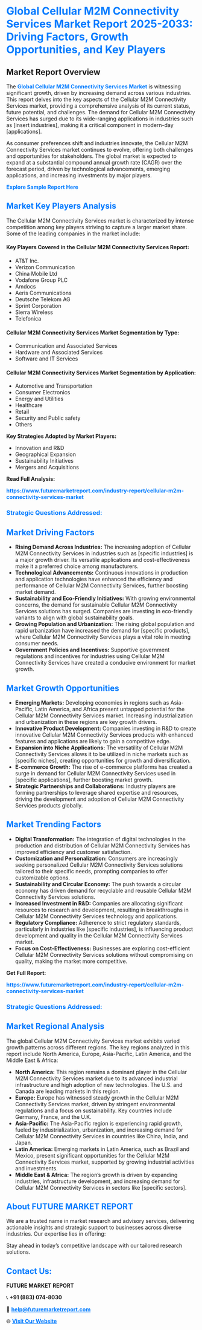 <h1 style="color: #007BFF;">Global Cellular M2M Connectivity Services Market Report 2025-2033: Driving Factors, Growth Opportunities, and Key Players</h1>

<section id="overview">
<h2>Market Report Overview</h2>
<p>The <a href="https://www.futuremarketreport.com/industry-report/cellular-m2m-connectivity-services-market" style="color: #007BFF; text-decoration: none;"><strong>Global Cellular M2M Connectivity Services Market</strong></a> is witnessing significant growth, driven by increasing demand across various industries. This report delves into the key aspects of the Cellular M2M Connectivity Services market, providing a comprehensive analysis of its current status, future potential, and challenges. The demand for Cellular M2M Connectivity Services has surged due to its wide-ranging applications in industries such as [insert industries], making it a critical component in modern-day [applications].</p>
<p>As consumer preferences shift and industries innovate, the Cellular M2M Connectivity Services market continues to evolve, offering both challenges and opportunities for stakeholders. The global market is expected to expand at a substantial compound annual growth rate (CAGR) over the forecast period, driven by technological advancements, emerging applications, and increasing investments by major players.</p>
</section>

<section id="overview">
<p><a href="https://www.futuremarketreport.com/request-sample/reportId=42969" style="color: #007BFF; text-decoration: none;"><strong>Explore Sample Report Here</strong></a></p>
</section>

<section id="key-players">
<h2 style="color: #007BFF;">Market Key Players Analysis</h2>
<p>The Cellular M2M Connectivity Services market is characterized by intense competition among key players striving to capture a larger market share. Some of the leading companies in the market include:</p>
<h4>Key Players Covered in the Cellular M2M Connectivity Services Report:</h4>
<ul><li>AT&amp;T Inc.</li><li>Verizon Communication</li><li>China Mobile Ltd</li><li>Vodafone Group PLC</li><li>Amdocs</li><li>Aeris Communications</li><li>Deutsche Telekom AG</li><li>Sprint Corporation</li><li>Sierra Wireless</li><li>Telefonica</li></ul>
<h4>Cellular M2M Connectivity Services Market Segmentation by Type:</h4>
<ul><li>Communication and Associated Services</li><li>Hardware and Associated Services</li><li>Software and IT Services</li></ul>

<h4>Cellular M2M Connectivity Services Market Segmentation by Application:</h4>
<ul><li>Automotive and Transportation</li><li>Consumer Electronics</li><li>Energy and Utilities</li><li>Healthcare</li><li>Retail</li><li>Security and Public safety</li><li>Others</li></ul>
<p><strong>Key Strategies Adopted by Market Players:</strong></p>
<ul>
<li>Innovation and R&D</li>
<li>Geographical Expansion</li>
<li>Sustainability Initiatives</li>
<li>Mergers and Acquisitions</li>
</ul>
</section>

<section>
<p><strong>Read Full Analysis: </strong></p><a href="https://www.futuremarketreport.com/industry-report/cellular-m2m-connectivity-services-market" style="color: #007BFF; text-decoration: none;"><strong>https://www.futuremarketreport.com/industry-report/cellular-m2m-connectivity-services-market</strong></a>
<h3 style="color: #007BFF;">Strategic Questions Addressed:</h3>
</section>

<section id="driving-factors">
<h2 style="color: #007BFF;">Market Driving Factors</h2>
<ul>
<li><strong>Rising Demand Across Industries:</strong> The increasing adoption of Cellular M2M Connectivity Services in industries such as [specific industries] is a major growth driver. Its versatile applications and cost-effectiveness make it a preferred choice among manufacturers.</li>
<li><strong>Technological Advancements:</strong> Continuous innovations in production and application technologies have enhanced the efficiency and performance of Cellular M2M Connectivity Services, further boosting market demand.</li>
<li><strong>Sustainability and Eco-Friendly Initiatives:</strong> With growing environmental concerns, the demand for sustainable Cellular M2M Connectivity Services solutions has surged. Companies are investing in eco-friendly variants to align with global sustainability goals.</li>
<li><strong>Growing Population and Urbanization:</strong> The rising global population and rapid urbanization have increased the demand for [specific products], where Cellular M2M Connectivity Services plays a vital role in meeting consumer needs.</li>
<li><strong>Government Policies and Incentives:</strong> Supportive government regulations and incentives for industries using Cellular M2M Connectivity Services have created a conducive environment for market growth.</li>
</ul>
</section>

<section id="growth-opportunities">
<h2 style="color: #007BFF;">Market Growth Opportunities</h2>
<ul>
<li><strong>Emerging Markets:</strong> Developing economies in regions such as Asia-Pacific, Latin America, and Africa present untapped potential for the Cellular M2M Connectivity Services market. Increasing industrialization and urbanization in these regions are key growth drivers.</li>
<li><strong>Innovative Product Development:</strong> Companies investing in R&D to create innovative Cellular M2M Connectivity Services products with enhanced features and applications are likely to gain a competitive edge.</li>
<li><strong>Expansion into Niche Applications:</strong> The versatility of Cellular M2M Connectivity Services allows it to be utilized in niche markets such as [specific niches], creating opportunities for growth and diversification.</li>
<li><strong>E-commerce Growth:</strong> The rise of e-commerce platforms has created a surge in demand for Cellular M2M Connectivity Services used in [specific applications], further boosting market growth.</li>
<li><strong>Strategic Partnerships and Collaborations:</strong> Industry players are forming partnerships to leverage shared expertise and resources, driving the development and adoption of Cellular M2M Connectivity Services products globally.</li>
</ul>
</section>

<section id="trending-factors">
<h2 style="color: #007BFF;">Market Trending Factors</h2>
<ul>
<li><strong>Digital Transformation:</strong> The integration of digital technologies in the production and distribution of Cellular M2M Connectivity Services has improved efficiency and customer satisfaction.</li>
<li><strong>Customization and Personalization:</strong> Consumers are increasingly seeking personalized Cellular M2M Connectivity Services solutions tailored to their specific needs, prompting companies to offer customizable options.</li>
<li><strong>Sustainability and Circular Economy:</strong> The push towards a circular economy has driven demand for recyclable and reusable Cellular M2M Connectivity Services solutions.</li>
<li><strong>Increased Investment in R&D:</strong> Companies are allocating significant resources to research and development, resulting in breakthroughs in Cellular M2M Connectivity Services technology and applications.</li>
<li><strong>Regulatory Compliance:</strong> Adherence to strict regulatory standards, particularly in industries like [specific industries], is influencing product development and quality in the Cellular M2M Connectivity Services market.</li>
<li><strong>Focus on Cost-Effectiveness:</strong> Businesses are exploring cost-efficient Cellular M2M Connectivity Services solutions without compromising on quality, making the market more competitive.</li>
</ul>
</section>

<section>
<p><strong>Get Full Report: </strong></p><a href="https://www.futuremarketreport.com/industry-report/cellular-m2m-connectivity-services-market" style="color: #007BFF; text-decoration: none;"><strong>https://www.futuremarketreport.com/industry-report/cellular-m2m-connectivity-services-market</strong></a>
<h3 style="color: #007BFF;">Strategic Questions Addressed:</h3>
</section>


<section id="regional-analysis">
<h2 style="color: #007BFF;">Market Regional Analysis</h2>
<p>The global Cellular M2M Connectivity Services market exhibits varied growth patterns across different regions. The key regions analyzed in this report include North America, Europe, Asia-Pacific, Latin America, and the Middle East & Africa:</p>
<ul>
<li><strong>North America:</strong> This region remains a dominant player in the Cellular M2M Connectivity Services market due to its advanced industrial infrastructure and high adoption of new technologies. The U.S. and Canada are leading markets in this region.</li>
<li><strong>Europe:</strong> Europe has witnessed steady growth in the Cellular M2M Connectivity Services market, driven by stringent environmental regulations and a focus on sustainability. Key countries include Germany, France, and the U.K.</li>
<li><strong>Asia-Pacific:</strong> The Asia-Pacific region is experiencing rapid growth, fueled by industrialization, urbanization, and increasing demand for Cellular M2M Connectivity Services in countries like China, India, and Japan.</li>
<li><strong>Latin America:</strong> Emerging markets in Latin America, such as Brazil and Mexico, present significant opportunities for the Cellular M2M Connectivity Services market, supported by growing industrial activities and investments.</li>
<li><strong>Middle East & Africa:</strong> The region’s growth is driven by expanding industries, infrastructure development, and increasing demand for Cellular M2M Connectivity Services in sectors like [specific sectors].</li>
</ul>
</section>

<footer>
<h2 style="color: #007BFF;">About FUTURE MARKET REPORT</h2>
<p>We are a trusted name in market research and advisory services, delivering actionable insights and strategic support to businesses across diverse industries. Our expertise lies in offering:</p>

<p>Stay ahead in today’s competitive landscape with our tailored research solutions.</p>

<h2 style="color: #007BFF;">Contact Us:</h2>
<p><strong>FUTURE MARKET REPORT</strong></p>
<p>📞 <strong>+91 (883) 074-8030</strong></p>
<p>📧 <strong><a href="mailto:help@futuremarketreport.com" style="color: #007BFF;">help@futuremarketreport.com</a></strong></p>
<p>🌐 <strong><a href="https://www.futuremarketreport.com/" style="color: #007BFF;">Visit Our Website</a></strong></p>
</footer>